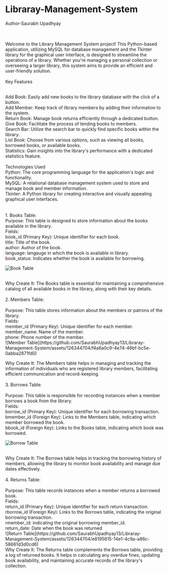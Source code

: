 # Libraray-Management-System
Author-Saurabh Upadhyay
<br>
<br>
<br>

Welcome to the Library Management System project! This Python-based application, utilizing MySQL for database management and the Tkinter library for the graphical user interface, is designed to streamline the operations of a library. Whether you're managing a personal collection or overseeing a larger library, this system aims to provide an efficient and user-friendly solution.
<br>
<br>
Key Features

<br>
Add Book: Easily add new books to the library database with the click of a button.
<br>
Add Member: Keep track of library members by adding their information to the system.
<br>
Return Book: Manage book returns efficiently through a dedicated button.
<br>
Give Book: Facilitate the process of lending books to members.
<br>
Search Bar: Utilize the search bar to quickly find specific books within the library.
<br>
List Book: Choose from various options, such as viewing all books, borrowed books, or available books.
<br>
Statistics: Gain insights into the library's performance with a dedicated statistics feature.
<br>
<br>
Technologies Used
<br>
Python: The core programming language for the application's logic and functionality.
<br>
MySQL: A relational database management system used to store and manage book and member information.
<br>
Tkinter: A Python library for creating interactive and visually appealing graphical user interfaces.
<br>
<br>
<br>
1. Books Table:
<br>
Purpose: This table is designed to store information about the books available in the library.
<br>
Fields:
<br>
book_id (Primary Key): Unique identifier for each book.
<br>
title: Title of the book.
<br>
author: Author of the book.
<br>
language: langauge in which the book is available in library.
<br>
book_status: Indicates whether the book is available for borrowing.
<br>

![Book Table](https://github.com/SaurabhUpadhyay13/Libraray-Management-System/assets/126344704/291769e7-e3b9-4e66-98b6-48b1cb82af51)


<br>
Why Create It: The Books table is essential for maintaining a comprehensive catalog of all available books in the library, along with their key details.
<br>
<br>
2. Members Table:
<br>
<br>
Purpose: This table stores information about the members or patrons of the library.
<br>
Fields:
<br>
member_id (Primary Key): Unique identifier for each member.
<br>
member_name: Name of the member.
<br>
phone: Phone number of the member.
<br>
![Member Table](https://github.com/SaurabhUpadhyay13/Libraray-Management-System/assets/126344704/f4a6a0c9-4e74-46bf-bc5e-0abba2871fd0)

<br>

Why Create It: The Members table helps in managing and tracking the information of individuals who are registered library members, facilitating efficient communication and record-keeping.
<br>
<br>
3. Borrows Table:
<br>
<br>
Purpose: This table is responsible for recording instances when a member borrows a book from the library.
<br>
Fields:
<br>
borrow_id (Primary Key): Unique identifier for each borrowing transaction.
<br>
bmember_id (Foreign Key): Links to the Members table, indicating which member borrowed the book.
<br>
bbook_id (Foreign Key): Links to the Books table, indicating which book was borrowed.
<br>

![Borrow Table](https://github.com/SaurabhUpadhyay13/Libraray-Management-System/assets/126344704/d3f73595-bba6-4f10-893f-5b8e133cd863)

<br>
Why Create It: The Borrows table helps in tracking the borrowing history of members, allowing the library to monitor book availability and manage due dates effectively.
<br>
<br>
4. Returns Table:
<br>
<br>
Purpose: This table records instances when a member returns a borrowed book.
<br>
Fields:
<br>
return_id (Primary Key): Unique identifier for each return transaction.
<br>
rborrow_id (Foreign Key): Links to the Borrows table, indicating the original borrowing transaction.
<br>
rmember_id: indicating the original borrowing member_id.
<br>
return_date: Date when the book was returned
<br>
![Return Table](https://github.com/SaurabhUpadhyay13/Libraray-Management-System/assets/126344704/e8195615-14e1-4c9a-a86c-58661d3d0cd6)


<br>
Why Create It: The Returns table complements the Borrows table, providing a log of returned books. It helps in calculating any overdue fines, updating book availability, and maintaining accurate records of the library's collection.
<br>
<br>
